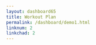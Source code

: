 ```yaml
---
layout: dashboard65
title: Workout Plan
permalink: /dashboard/demo1.html
linknum: 2
linkchad: 2
---
```

